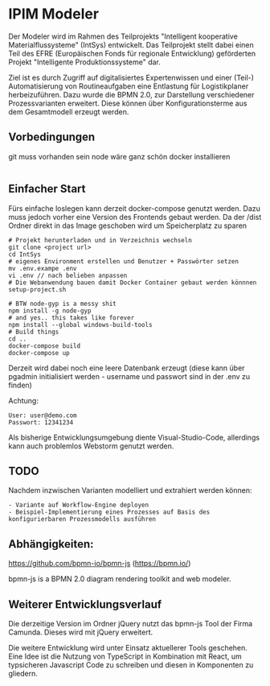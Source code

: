 # IPIM Modeler

Der Modeler wird im Rahmen des Teilprojekts "Intelligent kooperative Materialflussysteme" (IntSys) entwickelt. Das Teilprojekt stellt dabei einen Teil des EFRE (Europäischen Fonds für regionale Entwicklung) geförderten Projekt "Intelligente Produktionssysteme" dar. 

Ziel ist es durch Zugriff auf digitalisiertes Expertenwissen und einer (Teil-) Automatisierung von Routineaufgaben 
eine Entlastung für Logistikplaner herbeizuführen.
Dazu wurde die BPMN 2.0, zur Darstellung verschiedener Prozessvarianten erweitert. Diese können über Konfigurationsterme aus dem Gesamtmodell erzeugt werden. 


## Vorbedingungen 

git muss vorhanden sein
node wäre ganz schön
docker installieren 
```

```

## Einfacher Start

Fürs einfache loslegen kann derzeit docker-compose genutzt werden. 
Dazu muss jedoch vorher eine Version des Frontends gebaut werden. Da der /dist Ordner direkt in das Image geschoben wird um Speicherplatz zu sparen
```
# Projekt herunterladen und in Verzeichnis wechseln
git clone <project url>
cd IntSys
# eigenes Environment erstellen und Benutzer + Passwörter setzen
mv .env.exampe .env
vi .env // nach belieben anpassen
# Die Webanwendung bauen damit Docker Container gebaut werden könnnen 
setup-project.sh

# BTW node-gyp is a messy shit
npm install -g node-gyp
# and yes.. this takes like forever
npm install --global windows-build-tools
# Build things
cd ..
docker-compose build
docker-compose up
```
Derzeit wird dabei noch eine leere Datenbank erzeugt (diese kann über pgadmin initialisiert werden - username und passwort sind in der .env zu finden)

Achtung: 
```
User: user@demo.com
Passwort: 12341234

```

Als bisherige Entwicklungsumgebung diente Visual-Studio-Code, allerdings kann auch problemlos Webstorm genutzt werden. 

## TODO

Nachdem inzwischen Varianten modelliert und extrahiert werden können: 

    - Variante auf Workflow-Engine deployen
    - Beispiel-Implementierung eines Prozesses auf Basis des konfigurierbaren Prozessmodells ausführen

## Abhängigkeiten:

https://github.com/bpmn-io/bpmn-js (https://bpmn.io/)

bpmn-js is a BPMN 2.0 diagram rendering toolkit and web modeler.

## Weiterer Entwicklungsverlauf

Die derzeitige Version im Ordner jQuery nutzt das bpmn-js Tool der Firma Camunda. 
Dieses wird mit jQuery erweitert.

Die weitere Entwicklung wird unter Einsatz aktuellerer Tools geschehen. 
Eine Idee ist die Nutzung von TypeScript in Kombination mit React, um typsicheren Javascript Code zu schreiben und diesen in Komponenten zu gliedern.